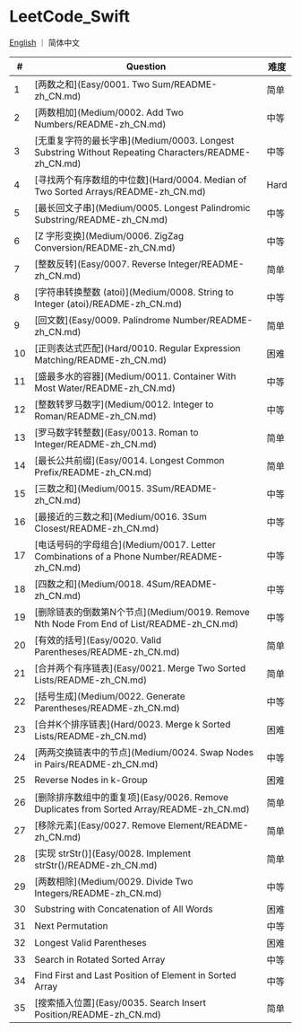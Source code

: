 # LeetCode_Swift

[English](README.md) ｜ 简体中文

| #    | Question                                                     | 难度 |
| ---- | ------------------------------------------------------------ | ---- |
| 1    | [两数之和](Easy/0001. Two Sum/README-zh_CN.md)               | 简单 |
| 2    | [两数相加](Medium/0002. Add Two Numbers/README-zh_CN.md)     | 中等 |
| 3    | [无重复字符的最长字串](Medium/0003. Longest Substring Without Repeating Characters/README-zh_CN.md) | 中等 |
| 4    | [寻找两个有序数组的中位数](Hard/0004. Median of Two Sorted Arrays/README-zh_CN.md) | Hard |
| 5    | [最长回文子串](Medium/0005. Longest Palindromic Substring/README-zh_CN.md) | 中等 |
| 6    | [Z 字形变换](Medium/0006. ZigZag Conversion/README-zh_CN.md) | 中等 |
| 7    | [整数反转](Easy/0007. Reverse Integer/README-zh_CN.md)       | 简单 |
| 8    | [字符串转换整数 (atoi)](Medium/0008. String to Integer (atoi)/README-zh_CN.md) | 中等 |
| 9    | [回文数](Easy/0009. Palindrome Number/README-zh_CN.md)       | 简单 |
| 10   | [正则表达式匹配](Hard/0010. Regular Expression Matching/README-zh_CN.md) | 困难 |
| 11   | [盛最多水的容器](Medium/0011. Container With Most Water/README-zh_CN.md) | 中等 |
| 12   | [整数转罗马数字](Medium/0012. Integer to Roman/README-zh_CN.md) | 中等 |
| 13   | [罗马数字转整数](Easy/0013. Roman to Integer/README-zh_CN.md) | 简单 |
| 14   | [最长公共前缀](Easy/0014. Longest Common Prefix/README-zh_CN.md) | 简单 |
| 15   | [三数之和](Medium/0015. 3Sum/README-zh_CN.md)                | 中等 |
| 16   | [最接近的三数之和](Medium/0016. 3Sum Closest/README-zh_CN.md) | 中等 |
| 17   | [电话号码的字母组合](Medium/0017. Letter Combinations of a Phone Number/README-zh_CN.md) | 中等 |
| 18   | [四数之和](Medium/0018. 4Sum/README-zh_CN.md)                | 中等 |
| 19   | [删除链表的倒数第N个节点](Medium/0019. Remove Nth Node From End of List/README-zh_CN.md) | 中等 |
| 20   | [有效的括号](Easy/0020. Valid Parentheses/README-zh_CN.md)   | 简单 |
| 21   | [合并两个有序链表](Easy/0021. Merge Two Sorted Lists/README-zh_CN.md) | 简单 |
| 22   | [括号生成](Medium/0022. Generate Parentheses/README-zh_CN.md) | 中等 |
| 23   | [合并K个排序链表](Hard/0023. Merge k Sorted Lists/README-zh_CN.md) | 困难 |
| 24   | [两两交换链表中的节点](Medium/0024. Swap Nodes in Pairs/README-zh_CN.md) | 中等 |
| 25   | Reverse Nodes in k-Group                                     | 困难 |
| 26   | [删除排序数组中的重复项](Easy/0026. Remove Duplicates from Sorted Array/README-zh_CN.md) | 简单 |
| 27   | [移除元素](Easy/0027. Remove Element/README-zh_CN.md)        | 简单 |
| 28   | [实现 strStr()](Easy/0028. Implement strStr()/README-zh_CN.md) | 简单 |
| 29   | [两数相除](Medium/0029. Divide Two Integers/README-zh_CN.md) | 中等 |
| 30   | Substring with Concatenation of All Words                    | 困难 |
| 31   | Next Permutation                                             | 中等 |
| 32   | Longest Valid Parentheses                                    | 困难 |
| 33   | Search in Rotated Sorted Array                               | 中等 |
| 34   | Find First and Last Position of Element in Sorted Array      | 中等 |
| 35   | [搜索插入位置](Easy/0035. Search Insert Position/README-zh_CN.md) | 简单 |
